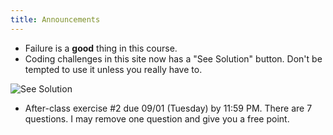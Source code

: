 ```yaml
---
title: Announcements
---
```


- Failure is a **good** thing in this course.
- Coding challenges in this site now has a "See Solution" button. Don't be tempted to use it unless you really have to.

![See Solution](https://s3.us-west-2.amazonaws.com/secure.notion-static.com/bf2612ed-cdfb-49b5-93bf-8dc6be6c59e4/Untitled.png?X-Amz-Algorithm=AWS4-HMAC-SHA256&X-Amz-Credential=AKIAT73L2G45O3KS52Y5%2F20200831%2Fus-west-2%2Fs3%2Faws4_request&X-Amz-Date=20200831T182315Z&X-Amz-Expires=86400&X-Amz-Signature=ecef0e5a8bc99dff62172ba8d9dd00ae786649c42c10c0844f95445e845fbfc6&X-Amz-SignedHeaders=host&response-content-disposition=filename%20%3D%22Untitled.png%22)

- After-class exercise #2 due 09/01 (Tuesday) by 11:59 PM. There are 7 questions. I may remove one question and give you a free point.
